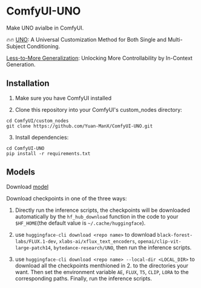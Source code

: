 # ComfyUI-UNO

Make UNO avialbe in ComfyUI.

🔥🔥 [UNO](https://github.com/bytedance/UNO): A Universal Customization Method for Both Single and Multi-Subject Conditioning.

[Less-to-More Generalization](https://arxiv.org/abs/2504.02160): Unlocking More Controllability by In-Context Generation.


## Installation

1. Make sure you have ComfyUI installed

2. Clone this repository into your ComfyUI's custom_nodes directory:
```
cd ComfyUI/custom_nodes
git clone https://github.com/Yuan-ManX/ComfyUI-UNO.git
```

3. Install dependencies:
```
cd ComfyUI-UNO
pip install -r requirements.txt
```

## Models

Download [model](https://huggingface.co/bytedance-research/UNO)

Download checkpoints in one of the three ways:

1. Directly run the inference scripts, the checkpoints will be downloaded automatically by the `hf_hub_download` function in the code to your `$HF_HOME`(the default value is `~/.cache/huggingface`).

2. use `huggingface-cli download <repo name>` to download `black-forest-labs/FLUX.1-dev`, `xlabs-ai/xflux_text_encoders`, `openai/clip-vit-large-patch14`, `bytedance-research/UNO`, then run the inference scripts.

3.  use `huggingface-cli download <repo name> --local-dir <LOCAL_DIR>` to download all the checkpoints menthioned in 2. to the directories your want. Then set the environment variable `AE`, `FLUX`, `T5`, `CLIP`, `LORA` to the corresponding paths. Finally, run the inference scripts.

